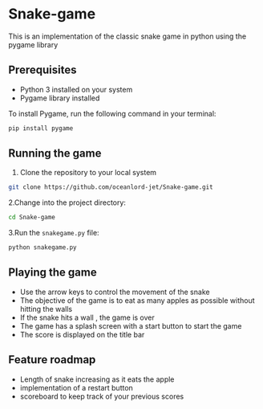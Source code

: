 # Snake-game
This is an implementation of the classic snake game in python using the pygame library

## Prerequisites
- Python 3 installed on your system
- Pygame library installed

To install Pygame, run the following command in your terminal:
```bash
pip install pygame
```
## Running the game
1. Clone the repository to your local system
```bash
git clone https://github.com/oceanlord-jet/Snake-game.git
```
2.Change into the project directory:
```bash
cd Snake-game
```
3.Run the `snakegame.py` file:
```bash
python snakegame.py
```
## Playing the game
- Use the arrow keys to control the movement of the snake
- The objective of the game is to eat as many apples as possible without hitting the walls 
- If the snake hits a wall , the game is over
- The game has a splash screen with a start button to start the game 
- The score is displayed on the title bar
## Feature roadmap
- Length of snake increasing as it eats the apple
- implementation of a restart button
- scoreboard to keep track of your previous scores
